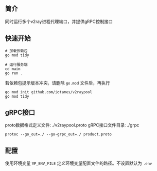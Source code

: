 ## 简介

同时运行多个v2ray进程代理端口，并提供gRPC控制接口


## 快速开始

```
# 加载依赖包
go mod tidy

# 运行服务端
cd main
go run .
```

若依赖包提示版本冲突，请删除 `go.mod` 文件后，再执行
```
go mod init github.com/iotames/v2raypool
go mod tidy
```

## gRPC接口

proto数据格式定义文件: ./v2raypool.proto
gRPC接口文件目录: ./grpc

```
protoc --go_out=./ --go-grpc_out=./ product.proto
```

## 配置

使用环境变量 `VP_ENV_FILE` 定义环境变量配置文件的路径。不设置默认为 `.env`
